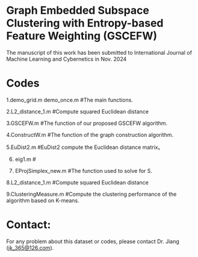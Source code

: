 # Graph Embedded Subspace Clustering with Entropy-based Feature Weighting (GSCEFW)

The manuscript of this work has been submitted to International Journal of Machine Learning and Cybernetics in Nov. 2024


# Codes  

1.demo_grid.m demo_once.m #The main functions.

2.L2_distance_1.m  #Compute squared Euclidean distance

3.GSCEFW.m #The function of our proposed GSCEFW algorithm.

4.ConstructW.m  #The function of the graph construction algorithm.

5.EuDist2.m #EuDist2 compute the Euclidean distance matrix。

6. eig1.m #

7. EProjSimplex_new.m #The function used to solve for S.

8.L2_distance_1.m #Compute squared Euclidean distance

9.ClusteringMeasure.m #Compute the clustering performance of the algorithm based on K-means.


# Contact: 
For any problem about this dataset or codes, please contact Dr. Jiang (jk_365@126.com).
